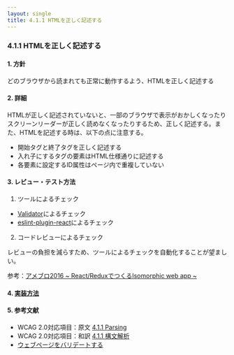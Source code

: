 ```yaml
---
layout: single
title: 4.1.1 HTMLを正しく記述する
---
```


### 4.1.1 HTMLを正しく記述する

#### 1. 方針

どのブラウザから読まれても正常に動作するよう、HTMLを正しく記述する

#### 2. 詳細

HTMLが正しく記述されていないと、一部のブラウザで表示がおかしくなったりスクリーンリーダーが正しく読めなくなったりするため、正しく記述する。また、HTMLを記述する時は、以下の点に注意する。

- 開始タグと終了タグを正しく記述する
- 入れ子にするタグの要素はHTML仕様通りに記述する
- 各要素に設定するID属性はページ内で重複していない

#### 3. レビュー・テスト方法

1. ツールによるチェック

 - [Validator](https://validator.w3.org/)によるチェック
 - [eslint-plugin-react](https://github.com/yannickcr/eslint-plugin-react)によるチェック

2. コードレビューによるチェック

  レビューの負担を減らすため、ツールによるチェックを自動化することが望ましい。

  参考：[アメブロ2016 ~ React/ReduxでつくるIsomorphic web app ~](https://developers.cyberagent.co.jp/blog/archives/636/)

#### 4. [実装方法](/a11y-guidelines/src/html/4/1/1)

#### 5. 参考文献

- WCAG 2.0対応項目：原文 [4.1.1 Parsing](https://www.w3.org/TR/2008/REC-WCAG20-20081211/#ensure-compat-parses)
- WCAG 2.0対応項目：和訳 [4.1.1 構文解析](https://waic.jp/docs/WCAG20/Overview.html#ensure-compat-parses)
- [ウェブページをバリデートする](https://waic.jp/docs/WCAG-TECHS/G134.html)
